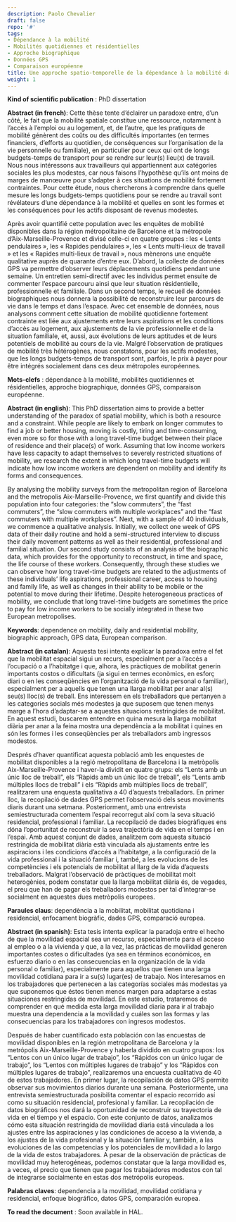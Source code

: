 ```yaml
---
description: Paolo Chevalier
draft: false
repo: '#'
tags:
- Dépendance à la mobilité
- Mobilités quotidiennes et résidentielles
- Approche biographique
- Données GPS
- Comparaison européenne
title: Une approche spatio-temporelle de la dépendance à la mobilité dans les métropoles de Barcelone et d’Aix-Marseille-Provence
weight: 1
---
```

**Kind of scientific publication** : PhD dissertation

**Abstract (in french)**: Cette thèse tente d’éclairer un paradoxe entre, d’un côté, le fait que la mobilité spatiale constitue une ressource, notamment à l’accès à l’emploi ou au logement, et, de l’autre, que les pratiques de mobilité génèrent des coûts ou des difficultés importantes (en termes financiers, d’efforts au quotidien, de conséquences sur l’organisation de la vie personnelle ou familiale), en particulier pour ceux qui ont de longs budgets-temps de transport pour se rendre sur leur(s) lieu(x) de travail. Nous nous intéressons aux travailleurs qui appartiennent aux catégories sociales les plus modestes, car nous faisons l’hypothèse qu’ils ont moins de marges de manœuvre pour s’adapter à ces situations de mobilité fortement contraintes. Pour cette étude, nous chercherons à comprendre dans quelle mesure les longs budgets-temps quotidiens pour se rendre au travail sont révélateurs d’une dépendance à la mobilité et quelles en sont les formes et les conséquences pour les actifs disposant de revenus modestes.

Après avoir quantifié cette population avec les enquêtes de mobilité disponibles dans la région métropolitaine de Barcelone et la métropole d’Aix-Marseille-Provence et divisé celle-ci en quatre groupes : les « Lents pendulaires », les « Rapides pendulaires », les « Lents multi-lieux de travail » et les « Rapides multi-lieux de travail », nous mènerons une enquête qualitative auprès de quarante d’entre eux. D’abord, la collecte de données GPS va permettre d’observer leurs déplacements quotidiens pendant une semaine. Un entretien semi-directif avec les individus permet ensuite de commenter l’espace parcouru ainsi que leur situation résidentielle, professionnelle et familiale. Dans un second temps, le recueil de données biographiques nous donnera la possibilité de reconstruire leur parcours de vie dans le temps et dans l’espace. Avec cet ensemble de données, nous analysons comment cette situation de mobilité quotidienne fortement contrainte est liée aux ajustements entre leurs aspirations et les conditions d’accès au logement, aux ajustements de la vie professionnelle et de la situation familiale, et, aussi, aux évolutions de leurs aptitudes et de leurs potentiels de mobilité au cours de la vie. Malgré l’observation de pratiques de mobilité très hétérogènes, nous constatons, pour les actifs modestes, que les longs budgets-temps de transport sont, parfois, le prix à payer pour être intégrés socialement dans ces deux métropoles européennes.

**Mots-clefs** : dépendance à la mobilité, mobilités quotidiennes et résidentielles, approche biographique, données GPS, comparaison européenne.


**Abstract (in english)**: This PhD dissertation aims to provide a better understanding of the paradox of spatial mobility, which is both a resource and a constraint. While people are likely to embark on longer commutes to find a job or better housing, moving is costly, tiring and time-consuming, even more so for those with a long travel-time budget between their place of residence and their place(s) of work. Assuming that low income workers have less capacity to adapt themselves to severely restricted situations of mobility, we research the extent in which long travel-time budgets will indicate how low income workers are dependent on mobility and identify its forms and consequences. 

By analysing the mobility surveys from the metropolitan region of Barcelona and the metropolis Aix-Marseille-Provence, we first quantify and divide this population into four categories: the “slow commuters”, the “fast commuters”, the “slow commuters with multiple workplaces” and the “fast commuters with multiple workplaces”. Next, with a sample of 40 individuals, we commence a qualitative analysis. Initially, we collect one week of GPS data of their daily routine and hold a semi-structured interview to discuss their daily movement patterns as well as their residential, professional and familial situation. Our second study consists of an analysis of the biographic data, which provides for the opportunity to reconstruct, in time and space, the life course of these workers. Consequently, through these studies we can observe how long travel-time budgets are related to the adjustments of these individuals’ life aspirations, professional career, access to housing and family life, as well as changes in their ability to be mobile or the potential to move during their lifetime. Despite heterogeneous practices of mobility, we conclude that long travel-time budgets are sometimes the price to pay for low income workers to be socially integrated in these two European metropolises.

**Keywords**: dependence on mobility, daily and residential mobility, biographic approach, GPS data, European comparison.


**Abstract (in catalan)**: Aquesta tesi intenta explicar la paradoxa entre el fet que la mobilitat espacial sigui un recurs, especialment per a l’accés a l’ocupació o a l’habitatge i que, alhora, les pràctiques de mobilitat generin importants costos o dificultats (ja sigui en termes econòmics, en esforç diari o en les conseqüències en l’organització de la vida personal o familiar), especialment per a aquells que tenen una llarga mobilitat per anar al(s) seu(s) lloc(s) de treball. Ens interessem en els treballadors que pertanyen a les categories socials més modestes ja que suposem que tenen menys marge a l’hora d’adaptar-se a aquestes situacions restringides de mobilitat. En aquest estudi, buscarem entendre en quina mesura la llarga mobilitat diària per anar a la feina mostra una dependència a la mobilitat i quines en són les formes i les conseqüències per als treballadors amb ingressos modestos.

Després d’haver quantificat aquesta població amb les enquestes de mobilitat disponibles a la regió metropolitana de Barcelona i la metròpolis Aix-Marseille-Provence i haver-la dividit en quatre grups: els “Lents amb un únic lloc de treball”, els “Ràpids amb un únic lloc de treball”, els “Lents amb múltiples llocs de treball” i els “Ràpids amb múltiples llocs de treball”, realitzarem una enquesta qualitativa a 40 d’aquests treballadors. En primer lloc, la recopilació de dades GPS permet l’observació dels seus moviments diaris durant una setmana. Posteriorment, amb una entrevista semiestructurada comentem l’espai recorregut així com la seva situació residencial, professional i familiar. La recopilació de dades biogràfiques ens dóna l’oportunitat de reconstruir la seva trajectòria de vida en el temps i en l’espai. Amb aquest conjunt de dades, analitzem com aquesta situació restringida de mobilitat diària està vinculada als ajustaments entre les aspiracions i les condicions d’accés a l’habitatge, a la configuració de la vida professional i la situació familiar i, també, a les evolucions de les competències i els potencials de mobilitat al llarg de la vida d’aquests treballadors. Malgrat l’observació de pràctiques de mobilitat molt heterogènies, podem constatar que la llarga mobilitat diària és, de vegades, el preu que han de pagar els treballadors modestos per tal d’integrar-se socialment en aquestes dues metròpolis europees.

**Paraules claus**: dependència a la mobilitat, mobilitat quotidiana i residencial, enfocament biogràfic, dades GPS, comparació europea.


**Abstract (in spanish)**: Esta tesis intenta explicar la paradoja entre el hecho de que la movilidad espacial sea un recurso, especialmente para el acceso al empleo o a la vivienda y que, a la vez, las prácticas de movilidad generen importantes costes o dificultades (ya sea en términos económicos, en esfuerzo diario o en las consecuencias en la organización de la vida personal o familiar), especialmente para aquellos que tienen una larga movilidad cotidiana para ir a su(s) lugar(es) de trabajo. Nos interesamos en los trabajadores que pertenecen a las categorías sociales más modestas ya que suponemos que éstos tienen menos margen para adaptarse a estas situaciones restringidas de movilidad. En este estudio, trataremos de comprender en qué medida esta larga movilidad diaria para ir al trabajo muestra una dependencia a la movilidad y cuáles son las formas y las consecuencias para los trabajadores con ingresos modestos. 

Después de haber cuantificado esta población con las encuestas de movilidad disponibles en la región metropolitana de Barcelona y la metrópolis Aix-Marseille-Provence y haberla dividido en cuatro grupos: los “Lentos con un único lugar de trabajo”, los “Rápidos con un único lugar de trabajo”, los “Lentos con múltiples lugares de trabajo” y los “Rápidos con múltiples lugares de trabajo”, realizaremos una encuesta cualitativa de 40 de estos trabajadores. En primer lugar, la recopilación de datos GPS permite observar sus movimientos diarios durante una semana. Posteriormente, una entrevista semiestructurada posibilita comentar el espacio recorrido así como su situación residencial, profesional y familiar. La recopilación de datos biográficos nos dará la oportunidad de reconstruir su trayectoria de vida en el tiempo y el espacio. Con este conjunto de datos, analizamos cómo esta situación restringida de movilidad diaria está vinculada a los ajustes entre las aspiraciones y las condiciones de acceso a la vivienda, a los ajustes de la vida profesional y la situación familiar y, también, a las evoluciones de las competencias y los potenciales de movilidad a lo largo de la vida de estos trabajadores. A pesar de la observación de prácticas de movilidad muy heterogéneas, podemos constatar que la larga movilidad es, a veces, el precio que tienen que pagar los trabajadores modestos con tal de integrarse socialmente en estas dos metrópolis europeas.

**Palabras claves**: dependencia a la movilidad, movilidad cotidiana y residencial, enfoque biográfico, datos GPS, comparación europea.

**To read the document** : Soon available in HAL. 



